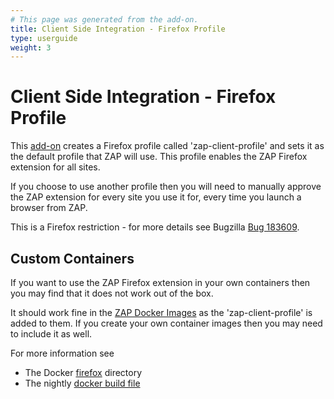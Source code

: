 ```yaml
---
# This page was generated from the add-on.
title: Client Side Integration - Firefox Profile
type: userguide
weight: 3
---
```


# Client Side Integration - Firefox Profile

This [add-on](/docs/desktop/addons/client-side-integration/) creates a Firefox profile called 'zap-client-profile' and sets it as the default profile that ZAP will use. This profile enables the ZAP Firefox extension for all sites.

If you choose to use another profile then you will need to manually approve the ZAP extension for every
site you use it for, every time you launch a browser from ZAP.

This is a Firefox restriction - for more details see Bugzilla
[Bug 183609](https://bugzilla.mozilla.org/show_bug.cgi?id=1836309).

## Custom Containers

If you want to use the ZAP Firefox extension in your own containers then you may find that it does not work out of the box.

It should work fine in the [ZAP Docker Images](/docs/docker/) as the
'zap-client-profile' is added to them.
If you create your own container images then you may need to include it as well.

For more information see

* The Docker [firefox](https://github.com/zaproxy/zaproxy/tree/main/docker/firefox) directory
* The nightly [docker build file](https://github.com/zaproxy/zaproxy/blob/main/docker/Dockerfile-live)
